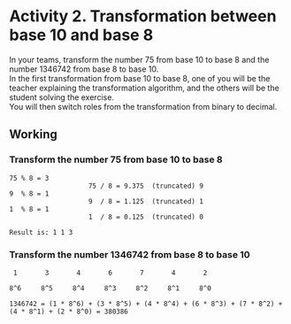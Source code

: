 # Activity 2. Transformation between base 10 and base 8

In your teams, transform the number 75 from base 10 to base 8 and the number 1346742 from base 8 to base 10.  
In the first transformation from base 10 to base 8, one of you will be the teacher explaining the transformation algorithm, and the others will be the student solving the exercise.  
You will then switch roles from the transformation from binary to decimal.  

## Working
### Transform the number 75 from base 10 to base 8

    75 % 8 = 3
                        75 / 8 = 9.375  (truncated) 9
    9  % 8 = 1
                        9  / 8 = 1.125  (truncated) 1
    1  % 8 = 1
                        1  / 8 = 0.125  (truncated) 0

    Result is: 1 1 3

### Transform the number 1346742 from base 8 to base 10

     1       3       4       6       7       4       2

    8^6     8^5     8^4     8^3     8^2     8^1     8^0

    1346742 = (1 * 8^6) + (3 * 8^5) + (4 * 8^4) + (6 * 8^3) + (7 * 8^2) + (4 * 8^1) + (2 * 8^0) = 380386